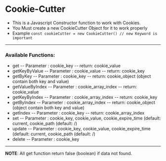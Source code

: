 # Cookie-Cutter

 * This is a Javascript Constructor function to work with Cookies.
 * You Must create a new CookieCutter Object for it to work properly
 * Example ``` const cookieCutter = new CookieCutter() // new Keyword is important ```
***
### Available Functions:
  - get
    -- Parameter : cookie_key
    -- return: cookie_value
  - getKeyByValue
    -- Parameter : cookie_value
    -- return: cookie_key
  - getByKey
    -- Parameter : cookie_key
    -- return: cookie_object (object contain both key and value)
  - getValueByIndex
    -- Parameter : cookie_array_index
    -- return: cookie_value
  - getKeyByIndex
    -- Parameter : cookie_array_index
    -- return: cookie_key
  - getByIndex
    -- Parameter : cookie_array_index
    -- return: cookie_object (object contain both key and value)
  - getIndex
    -- Parameter : cookie_key
    -- return: cookie_array_index
  - set
    -- Parameter : cookie_key, cookie_value, cookie_expire_time (default: current, cookie_path (default: /)
  - update
    -- Parameter : cookie_key, cookie_value, cookie_expire_time (default: current, cookie_path (default: /)
  - delete
    -- Parameter : cookie_key

***
**NOTE**:  All get function return false (boolean) if data not found.

